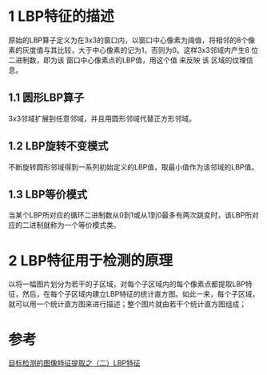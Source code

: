 
# 1 LBP特征的描述
原始的LBP算子定义为在3x3的窗口内，以窗口中心像素为阈值，将相邻的8个像素的灰度值与其比较，大于中心像素的记为1，否则为0。这样3x3邻域内产生8 位二进制数，即为该 窗口中心像素点的LBP值，用这个值 来反映 该 区域的纹理信息。

## 1.1 圆形LBP算子
3x3邻域扩展到任意邻域，并且用圆形邻域代替正方形邻域。

## 1.2 LBP旋转不变模式
不断旋转圆形邻域得到一系列初始定义的LBP值，取最小值作为该邻域的LBP值。

## 1.3 LBP等价模式
当某个LBP所对应的循环二进制数从0到1或从1到0最多有两次跳变时，该LBP所对应的二进制就称为一个等价模式类。


# 2 LBP特征用于检测的原理
以将一幅图片划分为若干的子区域，对每个子区域内的每个像素点都提取LBP特征，然后，在每个子区域内建立LBP特征的统计直方图。如此一来，每个子区域，就可以用一个统计直方图来进行描述；整个图片就由若干个统计直方图组成；

# 参考
[目标检测的图像特征提取之（二）LBP特征](https://blog.csdn.net/zouxy09/article/details/7929531)


